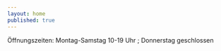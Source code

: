 ```yaml
---
layout: home
published: true
---
```


Öffnungszeiten: Montag-Samstag 10-19 Uhr ; Donnerstag geschlossen